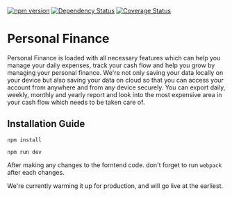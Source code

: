 [![npm version](https://img.shields.io/npm/v/express-validator.svg)](https://www.npmjs.com/package/express-validator)
[![Dependency Status](https://david-dm.org/thecodework/personal-finance.svg)](https://david-dm.org/thecodework/personal-finance)
[![Coverage Status](https://coveralls.io/repos/github/thecodework/personal-finance/badge.svg?branch=master)](https://coveralls.io/github/thecodework/personal-finance?branch=master)

# Personal Finance

Personal Finance is loaded with all necessary features which can help you manage your daily expenses, track your cash flow and help you grow by managing your personal finance. We're not only saving your data locally on your device but also saving your data on cloud so that you can access your account from anywhere and from any device securely. You can export daily, weekly, monthly and yearly report and look into the most expensive area in your cash flow which needs to be taken care of.

## Installation Guide

    npm install

    npm run dev


After making any changes to the forntend code. don't forget to run `webpack` after each changes.

We're currently warming it up for production, and will go live at the earliest.
